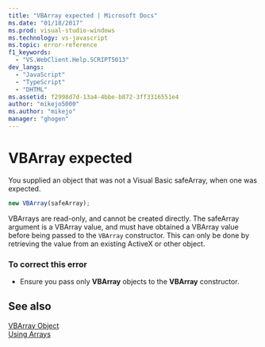 ```yaml
---
title: "VBArray expected | Microsoft Docs"
ms.date: "01/18/2017"
ms.prod: visual-studio-windows
ms.technology: vs-javascript
ms.topic: error-reference
f1_keywords: 
  - "VS.WebClient.Help.SCRIPT5013"
dev_langs: 
  - "JavaScript"
  - "TypeScript"
  - "DHTML"
ms.assetid: f2998d7d-13a4-4bbe-b872-3ff3316551e4
author: "mikejo5000"
ms.author: "mikejo"
manager: "ghogen"
---
```

# VBArray expected
You supplied an object that was not a Visual Basic safeArray, when one was expected.  
  
```js
new VBArray(safeArray);  
```  
  
 VBArrays are read-only, and cannot be created directly. The safeArray argument is a VBArray value, and must have obtained a VBArray value before being passed to the `VBArray` constructor. This can only be done by retrieving the value from an existing ActiveX or other object.  
  
### To correct this error  
  
- Ensure you pass only **VBArray** objects to the **VBArray** constructor.  
  
## See also  
 [VBArray Object](https://developer.mozilla.org/docs/Archive/Web/JavaScript/Microsoft_Extensions/VBArray)   
 [Using Arrays](https://developer.mozilla.org/docs/Learn/JavaScript/First_steps/Arrays)